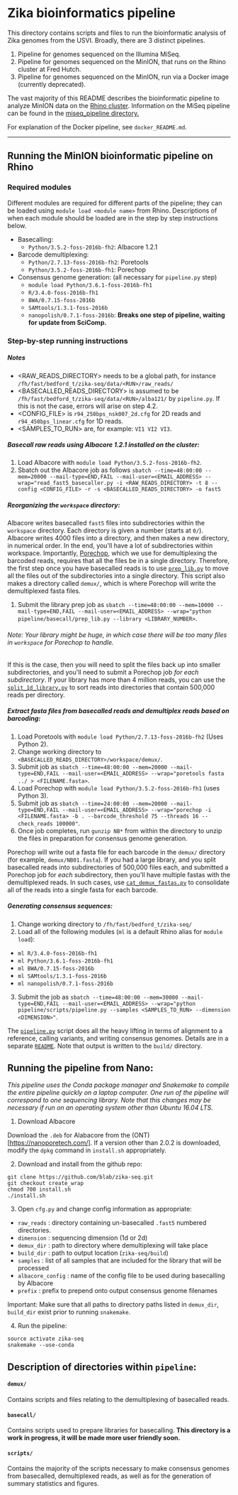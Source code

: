# Zika bioinformatics pipeline

This directory contains scripts and files to run the bioinformatic analysis of Zika genomes from the USVI. Broadly, there are 3 distinct pipelines.

  1) Pipeline for genomes sequenced on the Illumina MiSeq.
  2) Pipeline for genomes sequenced on the MinION, that runs on the Rhino cluster at Fred Hutch.
  3) Pipeline for genomes sequenced on the MinION, run via a Docker image (currently deprecated).

The vast majority of this README describes the bioinformatic pipeline to analyze MinION data on the [Rhino cluster](https://github.com/blab/wiki/wiki/Rhino-cluster). Information on the MiSeq pipeline can be found in the [miseq_pipeline directory.](miseq_pipeline/)

For explanation of the Docker pipeline, see `docker_README.md`.

----------

## Running the MinION bioinformatic pipeline on Rhino

### Required modules
Different modules are required for different parts of the pipeline; they can be loaded using `module load <module name>` from Rhino. Descriptions of when each module should be loaded are in the step by step instructions below.

- Basecalling:
  - `Python/3.5.2-foss-2016b-fh2`: Albacore 1.2.1
- Barcode demultiplexing:
  - `Python/2.7.13-foss-2016b-fh2`: Poretools
  - `Python/3.5.2-foss-2016b-fh1`: Porechop
- Consensus genome generation: (all necessary for `pipeline.py` step)
  - `module load Python/3.6.1-foss-2016b-fh1`
  - `R/3.4.0-foss-2016b-fh1`
  - `BWA/0.7.15-foss-2016b`
  - `SAMtools/1.3.1-foss-2016b`
  - `nanopolish/0.7.1-foss-2016b`: __Breaks one step of pipeline, waiting for update from SciComp.__

### Step-by-step running instructions

##### Notes
* <RAW_READS_DIRECTORY> needs to be a global path, for instance `/fh/fast/bedford_t/zika-seq/data/<RUN>/raw_reads/`
* <BASECALLED_READS_DIRECTORY> is assumed to be `/fh/fast/bedford_t/zika-seq/data/<RUN>/alba121/` by `pipeline.py`. If this is not the case, errors will arise on step 4.2.
* <CONFIG_FILE> is `r94_250bps_nsk007_2d.cfg` for 2D reads and `r94_450bps_linear.cfg` for 1D reads.
* <SAMPLES_TO_RUN> are, for example: `VI1 VI2 VI3`.

##### Basecall raw reads using Albacore 1.2.1 installed on the cluster:
  1. Load Albacore with `module load Python/3.5.2-foss-2016b-fh2`.
  2. Sbatch out the Albacore job as follows `sbatch --time=48:00:00 --mem=20000 --mail-type=END,FAIL --mail-user=<EMAIL_ADDRESS> --wrap="read_fast5_basecaller.py -i <RAW_READS_DIRECTORY> -t 8 --config <CONFIG_FILE> -r -s <BASECALLED_READS_DIRECTORY> -o fast5`

##### Reorganizing the `workspace` directory:

Albacore writes basecalled `fast5` files into subdirectories within the `workspace` directory. Each directory is given a number (starts at `0/`). Albacore writes 4000 files into a directory, and then makes a new directory, in numerical order. In the end, you'll have a lot of subdirectories within workspace. Importantly, [Porechop](https://github.com/rrwick/Porechop), which we use for demultiplexing the barcoded reads, requires that all the files be in a single directory. Therefore, the first step once you have basecalled reads is to use [`prep_lib.py`](basecall/prep_lib.py) to move all the files out of the subdirectories into a single directory. This script also makes a directory called `demux/`, which is where Porechop will write the demultiplexed fasta files.

   1. Submit the library prep job as `sbatch --time=48:00:00 --mem=10000 --mail-type=END,FAIL --mail-user=<EMAIL_ADDRESS> --wrap="python pipeline/basecall/prep_lib.py --library <LIBRARY_NUMBER>`.

###### Note: Your library might be huge, in which case there will be too many files in `workspace` for Porechop to handle.

If this is the case, then you will need to split the files back up into smaller subdirectories, and you'll need to submit a Porechop job _for each subdirectory_. If your library has more than 4 million reads, you can use the [`split_1d_library.py`](demux/split_1d_library.py) to sort reads into directories that contain 500,000 reads per directory.

##### Extract fasta files from basecalled reads and demultiplex reads based on barcoding:
  1. Load Poretools with `module load Python/2.7.13-foss-2016b-fh2` (Uses Python 2).
  2. Change working directory to `<BASECALLED_READS_DIRECTORY>/workspace/demux/`.
  3. Submit job as `sbatch --time=48:00:00 --mem=20000 --mail-type=END,FAIL --mail-user=<EMAIL_ADDRESS> --wrap="poretools fasta ../ > <FILENAME.fasta>`.
  4. Load Porechop with `module load Python/3.5.2-foss-2016b-fh1` (uses Python 3).
  5. Submit job as `sbatch --time=24:00:00 --mem=20000 --mail-type=END,FAIL --mail-user=<EMAIL_ADDRESS> --wrap="porechop -i <FILENAME.fasta> -b . --barcode_threshold 75 --threads 16 --check_reads 100000"`.
  6. Once job completes, run `gunzip NB*` from within the directory to unzip the files in preparation for consensus genome generation.

Porechop will write out a fasta file for each barcode in the `demux/` directory (for example, `demux/NB01.fasta`). If you had a large library, and you split basecalled reads into subdirectories of 500,000 files each, and submitted a Porechop job for _each_ subdirectory, then you'll have multiple fastas with the demultiplexed reads. In such cases, use [`cat_demux_fastas.py`](demux/cat_demux_fastas.py) to consolidate all of the reads into a single fasta for each barcode.

##### Generating consensus sequences:

   1. Change working directory to `/fh/fast/bedford_t/zika-seq/`
   2. Load all of the following modules (`ml` is a default Rhino alias for `module load`):
   - `ml R/3.4.0-foss-2016b-fh1`   
   - `ml Python/3.6.1-foss-2016b-fh1`
   - `ml BWA/0.7.15-foss-2016b`
   - `ml SAMtools/1.3.1-foss-2016b`
   - `ml nanopolish/0.7.1-foss-2016b`
   3. Submit the job as `sbatch --time=48:00:00 --mem=30000 --mail-type=END,FAIL --mail-user=<EMAIL_ADDRESS> --wrap="python pipeline/scripts/pipeline.py --samples <SAMPLES_TO_RUN> --dimension <DIMENSION>"`.

The [`pipeline.py`](scripts/pipeline.py) script does all the heavy lifting in terms of alignment to a reference, calling variants, and writing consensus genomes. Details are in a separate [`README`](scripts/README.md). Note that output is written to the `build/` directory.

## Running the pipeline from Nano:
_This pipeline uses the Conda package manager and Snakemake to compile the entire pipeline quickly on a laptop computer. One run of the pipeline will correspond to one sequencing library. Note that this changes may be necessary if run on an operating system other than Ubuntu 16.04 LTS._

1. Download Albacore

Download the `.deb` for Alabacore from the (ONT)[https://nanoporetech.com/]. If a version other than 2.0.2 is downloaded, modify the `dpkg` command in `install.sh` appropriately.

2. Download and install from the github repo:
```
git clone https://github.com/blab/zika-seq.git
git checkout create_wrap
chmod 700 install.sh
./install.sh
```

3. Open `cfg.py` and change config information as appropriate:
  - `raw_reads` : directory containing un-basecalled `.fast5` numbered directories.
  - `dimension` : sequencing dimension (1d or 2d)
  - `demux_dir` : path to directory where demultiplexing will take place
  - `build_dir` : path to output location (`zika-seq/build`)
  - `samples` : list of all samples that are included for the library that will be processed
  - `albacore_config` : name of the config file to be used during basecalling by Albacore
  - `prefix` : prefix to prepend onto output consensus genome filenames

  Important: Make sure that all paths to directory paths listed in `demux_dir`, `build_dir` exist prior to running `snakemake`.

4. Run the pipeline:
  ```
  source activate zika-seq
  snakemake --use-conda
  ```

## Description of directories within `pipeline`:

#### `demux/`
Contains scripts and files relating to the demultiplexing of basecalled reads.

#### `basecall/`
Contains scripts used to prepare libraries for basecalling. __This directory is a work in progress, it will be made more user friendly soon.__

#### `scripts/`
Contains the majority of the scripts necessary to make consensus genomes from basecalled, demultiplexed reads, as well as for the generation of summary statistics and figures.
